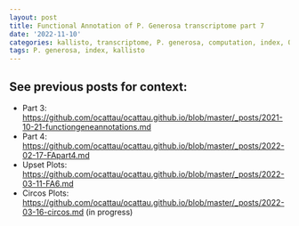 ```yaml
---
layout: post
title: Functional Annotation of P. Generosa transcriptome part 7
date: '2022-11-10'
categories: kallisto, transcriptome, P. generosa, computation, index, QC, count data
tags: P. generosa, index, kallisto
---
```


## See previous posts for context: 
- Part 3: https://github.com/ocattau/ocattau.github.io/blob/master/_posts/2021-10-21-functiongeneannotations.md 
- Part 4: https://github.com/ocattau/ocattau.github.io/blob/master/_posts/2022-02-17-FApart4.md
- Upset Plots: https://github.com/ocattau/ocattau.github.io/blob/master/_posts/2022-03-11-FA6.md
- Circos Plots: https://github.com/ocattau/ocattau.github.io/blob/master/_posts/2022-03-16-circos.md (in progress) 

